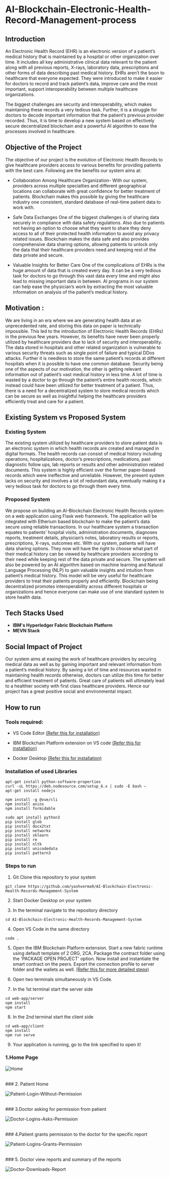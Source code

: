 # AI-Blockchain-Electronic-Health-Record-Management-process
## Introduction

An Electronic Health Record (EHR) is an electronic version of a patient’s medical history that is maintained by a hospital or other organization over time. It includes all key administrative clinical data relevant to the patient along with all previous reports, X-rays, laboratory data, prescriptions and other forms of data describing past medical history. EHRs aren’t the boon to healthcare that everyone expected. They were introduced to make it easier for doctors to record and track patient’s data, improve care and the most important, support interoperability between multiple healthcare organizations.

The biggest challenges are security and interoperability, which makes maintaining these records a very tedious task. Further, it is a struggle for doctors to decode important information that the patient’s previous provider recorded. Thus, it is time to develop a new system based on effectively secure decentralized blockchain and a powerful AI algorithm to ease the processes involved in healthcare.

## Objective of the Project

The objective of our project is the evolution of Electronic Health Records to give healthcare providers access to various benefits for providing patients with the best care. Following are the benefits our system aims at:

* Collaboration Among Healthcare Organization-
With our system, providers across multiple specialties and different geographical locations can collaborate with great confidence for better treatment of patients. Blockchain makes this possible by giving the healthcare industry one consistent, standard database of real-time patient data to work with.

* Safe Data Exchanges
One of the biggest challenges is of sharing data securely in compliance with data safety regulations. Also due to patients not having an option to choose what they want to share they deny access to all of their protected health information to avoid any privacy related issues. Blockchain makes the data safe and also provides comprehensive data sharing options, allowing patients to unlock only the data that their healthcare providers need and keeping rest of the data private and secure.

* Valuable Insights for Better Care 
One of the complications of EHRs is the huge amount of data that is created every day. It can be a very tedious task for doctors to go through this vast data every time and might also lead to missing important data in between. AI programs in our system can help ease the physician’s work by extracting the most valuable information on analysis of the patient’s medical history. 

## Motivation :

We are living in an era where we are generating health data at an unprecedented rate, and storing this data on paper is technically impossible. This led to the introduction of Electronic Health Records (EHRs) in the previous few years. However, its benefits have never been properly utilized by healthcare providers due to lack of security and interoperability. The data stored in hospitals and other related organization is vulnerable to various security threats such as single point of failure and typical DDos attacks. Further it is needless to store the same patient’s records at different hospitals when it is possible to have one common database. Security being one of the aspects of our motivation, the other is getting relevant information out of patient’s vast medical history in less time. A lot of time is wasted by a doctor to go through the patient’s entire health records, which instead could have been utilized for better treatment of a patient. Thus, there is a need for a decentralized system to store medical records which can be secure as well as insightful helping the healthcare providers efficiently treat and care for a patient.

## Existing System vs Proposed System

### Existing System

The existing system utilized by healthcare providers to store patient data is an electronic system in which health records are created and managed in digital formats. The health records can consist of medical history including operations, hospitalizations, doctor’s prescriptions, medications, past diagnostic follow ups, lab reports or results and other administration related documents. This system is highly efficient over the former paper-based records which were ineffective and unreliable. However, the present system lacks on security and involves a lot of redundant data, eventually making it a very tedious task for doctors to go through them every time. 

### Proposed System

We propose on building an AI-Blockchain Electronic Health Records system on a web application using Flask web framework. The application will be integrated with Etherium based blockchain to make the patient’s data secure using reliable transactions. In our healthcare system a transaction equates to patients’ hospital visits, administration documents, diagnoses reports, treatment details, physician’s notes, laboratory results or reports, prescriptions, X-rays, outcomes etc. With our system, patients will have data sharing options. They now will have the right to choose what part of their medical history can be viewed by healthcare providers according to their need while keeping rest of the data private and secure. The system will also be powered by an AI algorithm based on machine learning and Natural Language Processing (NLP) to gain valuable insights and intuition from patient’s medical history. This model will be very useful for healthcare providers to treat their patients properly and efficiently. Blockchain being decentralized promotes interoperability across different hospitals or organizations and hence everyone can make use of one standard system to store health data.

## Tech Stacks Used

* **IBM's Hyperledger Fabric Blockchain Platform** 
* **MEVN Stack**

## Social Impact of Project 

Our system aims at easing the work of healthcare providers by securing medical data as well as by gaining important and relevant information from a patient’s medical history. By saving a lot of time and resources wasted in maintaining health records otherwise, doctors can utilize this time for better and efficient treatment of patients. Great care of patients will ultimately lead to a healthier society with first class healthcare providers. Hence our project has a great positive social and environmental impact.

## How to run

### Tools required:
* VS Code Editor <a href="https://www.google.com/url?sa=t&rct=j&q=&esrc=s&source=web&cd=&cad=rja&uact=8&ved=2ahUKEwi8qoOwh67qAhX9xjgGHU1BCs4QjBAwAXoECAUQAg&url=https%3A%2F%2Fcode.visualstudio.com%2Fdownload&usg=AOvVaw11fc5fOXYIyxQh75jYLjXg">(Refer this for installation)</a>
* IBM Blockchain Platform extension on VS code <a href="https://marketplace.visualstudio.com/items?itemName=IBMBlockchain.ibm-blockchain-platform">(Refer this for installation)</a>

* Docker Desktop <a href="https://www.google.com/url?sa=t&rct=j&q=&esrc=s&source=web&cd=&cad=rja&uact=8&ved=2ahUKEwjvrbKEh67qAhUzzTgGHXwuB_sQFjACegQIDBAG&url=https%3A%2F%2Fdocs.docker.com%2Fdocker-for-windows%2Finstall%2F&usg=AOvVaw2zo9suoRfAYuT_3irhySPG">(Refer this for installation)</a>


### Installation of used Libraries
~~~
apt-get install python-software-properties
curl -sL https://deb.nodesource.com/setup_6.x | sudo -E bash –
apt-get install nodejs

npm install -g @vue/cli
npm install axios
npm install formidable

sudo apt install python3
pip install glob
pip install docx2txt
pip install networkx
pip install sklearn
pip install re
pip install nltk
pip install unicodedata
pip install pattern3
~~~

### Steps to run

1. Git Clone this repository to your system
```
git clone https://github.com/yashverma9/AI-Blockchain-Electronic-Health-Records-Management-System
```

2. Start Docker Desktop on your system

3. In the terminal navigate to the repository directory
```
cd AI-Blockchain-Electronic-Health-Records-Management-System
```
4. Open VS Code in the same directory
```
code .
```

5. Open the IBM Blockchain Platform extension. Start a new fabric runtime using default template of 2 ORG, 2CA. Package the contract folder using the 'PACKAGE OPEN PROJECT' option. Now install and instantiate the smart contract on the peers. Export the connection profile to server folder and the wallets as well. <a href="https://developer.ibm.com/tutorials/ibm-blockchain-platform-vscode-smart-contract/">(Refer this for more detailed steps)</a>

6. Open two terminals simultaneously in VS Code.

7. In the 1st terminal start the server side
```
cd web-app/server
npm install
npm start
```

8. In the 2nd terminal start the client side
```
cd web-app/client
npm install
npm run serve
```

9. Your application is running, go to the link specified to open it!


### 1.Home Page
![Home](https://user-images.githubusercontent.com/92294220/142757850-baa80d2d-aa4a-4a2d-8bec-aea964fa4d1f.gif)
</p>
<br>
### 2. Patient Home

![Patient-Login-Without-Permission](https://user-images.githubusercontent.com/92294220/142757990-cb62b777-7078-4c1e-815f-8305b4eb7735.gif)
</p>
<br>
### 3.Doctor asking for permission from patient

![Doctor-Logins-Asks-Permission](https://user-images.githubusercontent.com/92294220/142758008-6f3a388b-bdca-419f-9888-95d2c6785bb3.gif)
</p>
<br>
### 4.Patient grants permission to the doctor for the specific report

![Patient-Logins-Grants-Permission](https://user-images.githubusercontent.com/92294220/142758037-708a5917-162b-46c3-ab1b-a6e812298254.gif)
</p>
<br>
### 5. Doctor view reports and summary of the reports

![Doctor-Downloads-Report](https://user-images.githubusercontent.com/92294220/142758075-84670da6-7946-4ee0-88bd-1a07d7b5c1c3.gif)
</p>
<br>



